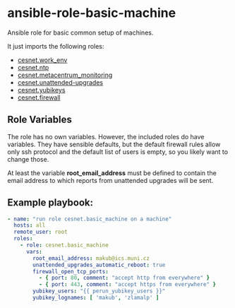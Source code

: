 # ansible-role-basic-machine
Ansible role for basic common setup of machines.

It just imports the following roles:
- [cesnet.work_env](https://github.com/CESNET/ansible-role-work-env/)
- [cesnet.ntp](https://github.com/CESNET/ansible-role-ntp/)
- [cesnet.metacentrum_monitoring](https://github.com/CESNET/ansible-role-metacentrum-monitoring/)
- [cesnet.unattended-upgrades](https://github.com/CESNET/ansible-role-unattended-upgrades/)
- [cesnet.yubikeys](https://github.com/CESNET/ansible-role-yubikeys/)
- [cesnet.firewall](https://github.com/CESNET/ansible-role-firewall/)

Role Variables
--------------
The role has no own variables. However, the included roles do have variables. They have sensible defaults,
but the default firewall rules allow only ssh protocol and the default list of users is empty, 
so you likely want to change those. 

At least the variable **root_email_address** must be defined to contain the email address to which reports
from unattended upgrades will be sent.

Example playbook:
----------------
```yaml
- name: "run role cesnet.basic_machine on a machine"
  hosts: all
  remote_user: root
  roles:
    - role: cesnet.basic_machine
      vars:
        root_email_address: makub@ics.muni.cz
        unattended_upgrades_automatic_reboot: true
        firewall_open_tcp_ports:
          - { port: 80, comment: "accept http from everywhere" }
          - { port: 443, comment: "accept https from everywhere" }
        yubikey_users: "{{ perun_yubikey_users }}"
        yubikey_lognames: [ 'makub', 'zlamalp' ]
```